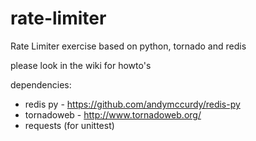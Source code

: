 rate-limiter
============

Rate Limiter exercise based on python, tornado and redis

please look in the wiki for howto's


dependencies:
 - redis py  - https://github.com/andymccurdy/redis-py
 - tornadoweb - http://www.tornadoweb.org/
 - requests (for unittest)
